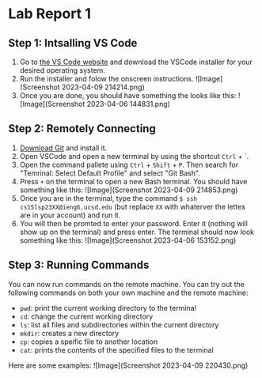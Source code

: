 # Lab Report 1
## Step 1: Intsalling VS Code
1. Go to [the VS Code website](https://code.visualstudio.com) and download the VSCode installer for your desired operating system.
2. Run the installer and folow the onscreen instructions.
![Image](Screenshot 2023-04-09 214214.png)
3. Once you are done, you should have something the looks like this:
![Image](Screenshot 2023-04-06 144831.png)

## Step 2: Remotely Connecting
1. [Download Git](https://gitforwindows.org/) and install it.
2. Open VSCode and open a new terminal by using the shortcut `Ctrl` + `.
3. Open the command pallete using `Ctrl` + `Shift` + `P`. Then search for "Temrinal: Select Default Profile" and select "Git Bash".
4. Press `+` on the terminal to open a new Bash terminal. You should have something like this:
![Image](Screenshot 2023-04-09 214853.png)
5. Once you are in the terminal, type the command `$ ssh cs15lsp23XX@ieng6.ucsd.edu` (but replace `XX` with whaterver the lettes are in your account) and run it.
6. You will then be promted to enter your password. Enter it (nothing will show up on the terminal) and press enter. The terminal should now look something like this:
![Image](Screenshot 2023-04-06 153152.png)

## Step 3: Running Commands
You can now run commands on the remote machine. You can try out the following commands on both your own machine and the remote machine:
- `pwd`: print the current working directory to the terminal
- `cd`: change the current working directory
- `ls`: list all files and subdirectories within the current directory
- `mkdir`: creates a new directory
- `cp`: copies a speific file to another location
- `cat`: prints the contents of the specified files to the terminal

Here are some examples:
![Image](Screenshot 2023-04-09 220430.png)
